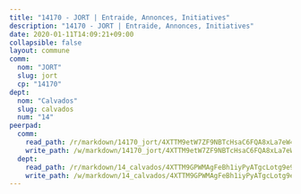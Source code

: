 ```yaml
---
title: "14170 - JORT | Entraide, Annonces, Initiatives"
description: "14170 - JORT | Entraide, Annonces, Initiatives"
date: 2020-01-11T14:09:21+09:00
collapsible: false
layout: commune
comm:
  nom: "JORT"
  slug: jort
  cp: "14170"
dept:
  nom: "Calvados"
  slug: calvados
  num: "14"
peerpad:
  comm:
    read_path: /r/markdown/14170_jort/4XTTM9etW7ZF9NBTcHsaC6FQA8xLa7eW4zDyFieeUXGfHsLXY
    write_path: /w/markdown/14170_jort/4XTTM9etW7ZF9NBTcHsaC6FQA8xLa7eW4zDyFieeUXGfHsLXY-K3TgUG65JG6FBS9XNiHrV3S2DvczpXzYrB369sKopHcEku8Ui3LZd1boBnJt1o4i3okY3m44SzW3ppKqy88uP5mHhzK3SsDfdDPkfztqyqsmAt6yMb9qmQmcpLcNqVnYg5NNaF98
  dept:
    read_path: /r/markdown/14_calvados/4XTTM9GPWMAgFeBh1iyPyATgcLotg9e9APJpQBEyY3RZiUwJ6
    write_path: /w/markdown/14_calvados/4XTTM9GPWMAgFeBh1iyPyATgcLotg9e9APJpQBEyY3RZiUwJ6-K3TgUXWJAT2cYJ9ZstQphkkm2za8um5GwwXsivqaDFTgbhMDcHaRXnT3h69szAqCyvWcFfDim5fkwc6CXdUtyvPpirbD1TPAb6xCxpPN6dR3zzDRe29YehQYbhZdjvZYkgztJYvi
---
```


